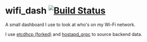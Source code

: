 # wifi_dash [![Build Status](https://drone.jonnrb.com/api/badges/jon/wifi_dash/status.svg?branch=master)](https://drone.jonnrb.com/jon/wifi_dash)

A small dashboard I use to look at who's on my Wi-Fi network.

I use [etcdhcp (forked)](https://github.com/JonNRb/etcdhcp) and
[hostapd_grpc](https://github.com/JonNRb/hostapd_grpc) to source backend
data.
